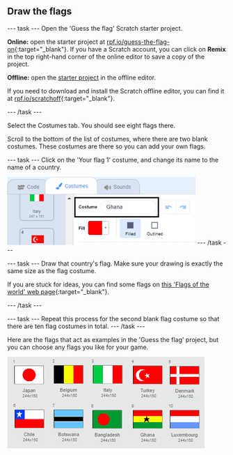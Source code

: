 ## Draw the flags

\--- task \--- Open the 'Guess the flag' Scratch starter project.

**Online:** open the starter project at [rpf.io/guess-the-flag-on](http://rpf.io/guess-the-flag-on){:target="_blank"}. If you have a Scratch account, you can click on **Remix** in the top right-hand corner of the online editor to save a copy of the project.

**Offline:** open the [starter project](http://rpf.io/p/en/guess-the-flag-go) in the offline editor.

If you need to download and install the Scratch offline editor, you can find it at [rpf.io/scratchoff](http://rpf.io/scratchoff){:target="_blank"}.

\--- /task \---

Select the Costumes tab. You should see eight flags there.

Scroll to the bottom of the list of costumes, where there are two blank costumes. These costumes are there so you can add your own flags.

\--- task \--- Click on the 'Your flag 1' costume, and change its name to the name of a country.

![Rename costume](images/rename-costume.png) \--- /task \---

\--- task \--- Draw that country's flag. Make sure your drawing is exactly the same size as the flag costume.

If you are stuck for ideas, you can find some flags on [this 'Flags of the world' web page](https://www.countries-ofthe-world.com/flags-of-the-world.html){:target="_blank"}.

\--- /task \---

\--- task \--- Repeat this process for the second blank flag costume so that there are ten flag costumes in total. \--- /task \---

Here are the flags that act as examples in the 'Guess the flag' project, but you can choose any flags you like for your game.

![All flag costumes](images/all-costumes.png)